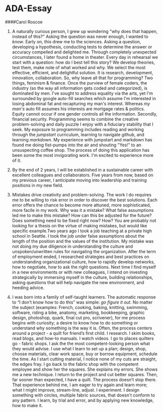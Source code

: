 # ADA-Essay
####Carol Roscoe  
  
    
1. A naturally curious person, I grew up wondering "why does that happen, instead of this?” Asking the question was never enough, I wanted to *know*. Early on, this drew me to the sciences.  Asking a question, developing a hypothesis, conducting tests to determine the answer or accuracy compelled and delighted me. Through completely unexpected circumstances, I later found a home in theater. Every day in rehearsal we start with a question: how do I best tell this story?  We develop theories, test them, make note of what worked and why. We select the most effective, efficient, and delightful solution. It is research, development, innovation, collaboration. So, why leave all that for programming? Two things, feminism & finance. Once the purview of female coders, the industry (so the way all information gets coded and categorized), is dominated by men. I've sought to address equality via the arts, yet I'm surrounded by google auto-fill searches which assume I'm interested in losing abdominal fat and recapturing my man's interest. Whereas *my man's* auto fill assumes his interests are mortgage rates & politics. Equity cannot occur if one gender controls all the information. Secondly, financial security. Programming seems to combine the creative problem-solving and daily puzzle I enjoy with a fiduciary stability that I seek. My exposure to programming includes reading and working through the *jumpstart* curriculum, learning to navigate github,  and learning *markdown*. My experience with jumpstart and markdown has found me doing fist-pumps into the air and shouting "Yes!" to an unsuspecting coffee shop. The process of doing this application has been some the most invigorating work. I'm excited to experience more of it. 

2. By the end of 2 years, I will be established in a sustainable career with excellent colleagues and collaborators.  Five years from now, based on my previous career, I  anticipate moving into leadership and training positions in my new field. 

3. Mistakes drive creativity and  problem-solving. The work I do requires me to be willing to risk error in order to discover the best solutions. Each error offers the chance to become more attuned, more sophisticated, more facile in my work. Why was it a mistake? What false assumptions led me to make this mistake? How can this be adjusted for the future? Does something need to be fixed right now? How?  You are probably not looking for a thesis on the virtue of making mistakes, but would like specific example.Two years ago I took a job teaching at a private high school in Seattle. I took the job under false assumptions about the length of the position and the values of the institution. My mistake was not doing my due diligence in understanding the culture and unspoken/unwritten rules for navigating the organization. After the term of employment ended, I researched strategies and best practices on understanding organizational culture, how to rapidly develop networks, how to negotiate, how to ask the right questions. Next time I find myself in a new environments or with new colleagues, I intend on investing strategically by immersing myself in the culture, building relationships, asking questions that will help navigate the new environment, and heeding advice. 

4. I was born into a family of self-taught learners. The automatic response to “I don’t know how to do this” was simple: *go figure it out*.  No matter the subject (examples: French, cooking, baking, knitting, swimming, software, riding a bike, anatomy, marketing, bookkeeping, graphic design, photoshop, quark, final cut pro, scrivener), for me process begins with curiosity; a desire to know how to do something or understand why something is the way it is. Often, the process centers around a project - a quilt for friend’s first child. I research. I skim books, read blogs, and how-to manuals. I watch videos. I go to places quilters go - fabric shops. I ask the the most competent-looking person what they would advise. I use what I learn to set up a plan; design, shop, choose materials, clear work space, buy or borrow equipment, schedule the time. As I start cutting material, I notice none of my cuts are straight, the edges fray. I go back to the fabric shop with the competent employee and show her the squares. She explains my errors. She shows me a new technique. I return to the project and cut better squares. Then, far sooner than expected, I have a quilt.  The process doesn’t stop there. That experience behind me, I am eager to try again and learn more; what I might improve, stream-line, adjust. I experiment. I design something with circles, multiple fabric sources, that doesn't conform to any pattern. I learn, by trial and error, and by applying new knowledge, how to make it.
